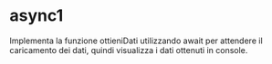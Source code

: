 # async1
Implementa la funzione ottieniDati utilizzando await per attendere il caricamento dei dati, quindi visualizza i dati ottenuti in console.
